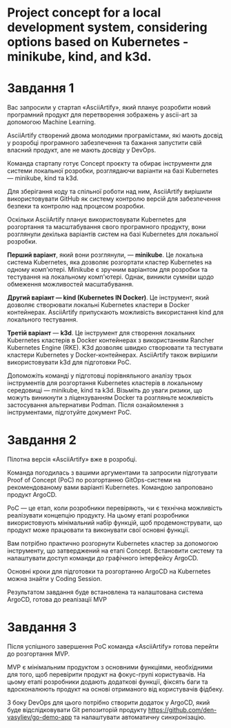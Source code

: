 # Project concept for a local development system, considering options based on Kubernetes - minikube, kind, and k3d.

# Завдання 1
Вас запросили у стартап «AsciiArtify», який планує розробити новий програмний продукт для перетворення зображень у ascii-art за допомогою Machine Learning.

AsciiArtify створений двома молодими програмістами, які мають досвід у розробці програмного забезпечення та бажання запустити свій власний продукт, але не мають досвіду у DevOps.

Команда стартапу готує Concept проєкту та обирає інструменти для системи локальної розробки, розглядаючи варіанти на базі Kubernetes — minikube, kind та k3d.

Для зберігання коду та спільної роботи над ним, AsciiArtify вирішили використовувати GitHub як систему контролю версій для забезпечення безпеки та контролю над процесом розробки.

Оскільки AsciiArtify планує використовувати Kubernetes для розгортання та масштабування свого програмного продукту, вони розглянули декілька варіантів систем на базі Kubernetes для локальної розробки.

**Перший варіант**, який вони розглянули, — **minikube**. Це локальна система Kubernetes, яка дозволяє розгортати кластер Kubernetes на одному комп'ютері. Minikube є зручним варіантом для розробки та тестування на локальному комп'ютері. Однак, виникли сумніви щодо обмеження можливостей масштабування.

**Другий варіант — kind (Kubernetes IN Docker)**. Це інструмент, який дозволяє створювати локальні Kubernetes кластери в Docker контейнерах. AsciiArtify припускають можливість використання kind для локального тестування.

**Третій варіант** — **k3d**. Це інструмент для створення локальних Kubernetes кластерів в Docker контейнерах з використанням Rancher Kubernetes Engine (RKE). K3d дозволяє швидко створювати та тестувати кластери Kubernetes у Docker-контейнерах. AsciiArtify також вирішили використовувати k3d для підготовки PoC.

Допоможіть команді у підготовці порівняльного аналізу трьох інструментів для розгортання Kubernetes кластерів в локальному середовищі — minikube, kind та k3d. Візьміть до уваги ризики, що можуть виникнути з ліцензуванням Docker та розгляньте можливість застосування альтернативи Podman. Після ознайомлення з інструментами, підготуйте документ PoC.


# Завдання 2
Пілотна версія «AsciiArtify» вже в розробці.

Команда погодилась з вашими аргументами та запросили підготувати Proof of Concept (PoC) по розгортанню GitOps-системи на рекомендованому вами варіанті Kubernetes. Командою запроповано продукт ArgoCD.

PoC — це етап, коли розробники перевіряють, чи є технічна можливість реалізувати концепцію продукту. На цьому етапі розробники використовують мінімальний набір функцій, щоб продемонструвати, що продукт може працювати та виконувати свої основні функції.

Вам потрібно практично розгорнути Kubernetes кластер за допомогою інструменту, що затверджений на етапі Concept. Встановити систему та налаштувати доступ команди до графічного інтерфейсу ArgoCD.

Основні кроки для підготовки та розгортанню ArgoCD на Kubernetes можна знайти у Coding Session.

Результатом завдання буде встановлена та налаштована система ArgoCD, готова до реалізації MVP

# Завдання 3

Після успішного завершення PoC команда «AsciiArtify» готова перейти до розгортання MVP.

MVP є мінімальним продуктом з основними функціями, необхідними для того, щоб перевірити продукт на фокус-групі користувачів. На цьому етапі розробники додають додаткові функції, фіксять баги та вдосконалюють продукт на основі отриманого від користувачів фідбеку.

З боку DevOps для цього потрібно створити додаток у ArgoCD, який буде відслідковувати Git репозиторій продукту https://github.com/den-vasyliev/go-demo-app та налаштувати автоматичну синхронізацію.